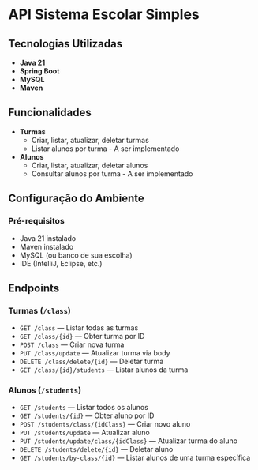 # API Sistema Escolar Simples
## Tecnologias Utilizadas
* **Java 21**
* **Spring Boot**
* **MySQL**
* **Maven**

## Funcionalidades
* **Turmas**
  * Criar, listar, atualizar, deletar turmas
  * Listar alunos por turma - A ser implementado
* **Alunos**
  * Criar, listar, atualizar, deletar alunos
  * Consultar alunos por turma  - A ser implementado
    
## Configuração do Ambiente
### Pré-requisitos

* Java 21 instalado
* Maven instalado
* MySQL (ou banco de sua escolha)
* IDE (IntelliJ, Eclipse, etc.)

## Endpoints
### Turmas (`/class`)

* `GET /class` — Listar todas as turmas
* `GET /class/{id}` — Obter turma por ID
* `POST /class` — Criar nova turma
* `PUT /class/update` — Atualizar turma via body
* `DELETE /class/delete/{id}` — Deletar turma
* `GET /class/{id}/students` — Listar alunos da turma

### Alunos (`/students`)

* `GET /students` — Listar todos os alunos
* `GET /students/{id}` — Obter aluno por ID
* `POST /students/class/{idClass}` — Criar novo aluno
* `PUT /students/update` — Atualizar aluno
* `PUT /students/update/class/{idClass}` — Atualizar turma do aluno
* `DELETE /students/delete/{id}` — Deletar aluno
* `GET /students/by-class/{id}` — Listar alunos de uma turma específica
